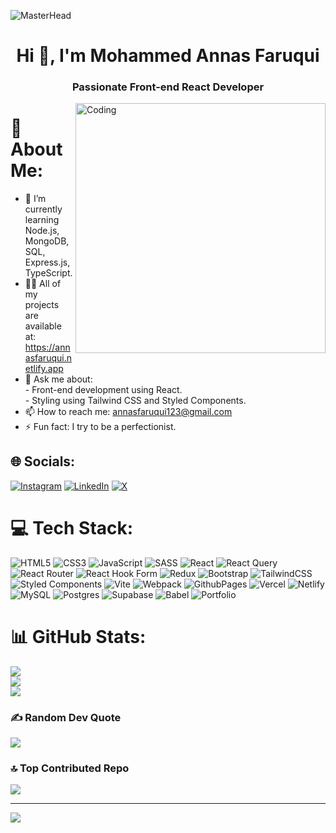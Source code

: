 ![MasterHead](https://user-images.githubusercontent.com/66934377/223913733-deb1d974-787d-43c4-b60d-eff538aa161e.gif)
<h1 align="center">Hi 👋, I'm Mohammed Annas Faruqui</h1>
<h3 align="center">Passionate Front-end React Developer</h3>
<img align="right" width="400" src="https://cdn.dribbble.com/users/730703/screenshots/6581243/avento.gif" alt="Coding" />

# 💫 About Me:
- 🌱 I’m currently learning Node.js, MongoDB, SQL, Express.js, TypeScript.
- 👨‍💻 All of my projects are available at: https://annasfaruqui.netlify.app
- 💬 Ask me about:<br>- Front-end development using React.<br>- Styling using Tailwind CSS and Styled Components.
- 📫 How to reach me: annasfaruqui123@gmail.com
- ⚡ Fun fact: I try to be a perfectionist.


## 🌐 Socials:
[![Instagram](https://img.shields.io/badge/Instagram-%23E4405F.svg?logo=Instagram&logoColor=white)](https://instagram.com/mohammedannasfaruqui) [![LinkedIn](https://img.shields.io/badge/LinkedIn-%230077B5.svg?logo=linkedin&logoColor=white)](https://linkedin.com/in/annasfaruqui) [![X](https://img.shields.io/badge/X-black.svg?logo=X&logoColor=white)](https://x.com/AnnasFaruqui) 

# 💻 Tech Stack:
![HTML5](https://img.shields.io/badge/html5-%23E34F26.svg?style=for-the-badge&logo=html5&logoColor=white) ![CSS3](https://img.shields.io/badge/css3-%231572B6.svg?style=for-the-badge&logo=css3&logoColor=white) ![JavaScript](https://img.shields.io/badge/javascript-%23323330.svg?style=for-the-badge&logo=javascript&logoColor=%23F7DF1E) ![SASS](https://img.shields.io/badge/SASS-hotpink.svg?style=for-the-badge&logo=SASS&logoColor=white) ![React](https://img.shields.io/badge/react-%2320232a.svg?style=for-the-badge&logo=react&logoColor=%2361DAFB) ![React Query](https://img.shields.io/badge/-React%20Query-FF4154?style=for-the-badge&logo=react%20query&logoColor=white) ![React Router](https://img.shields.io/badge/React_Router-CA4245?style=for-the-badge&logo=react-router&logoColor=white) ![React Hook Form](https://img.shields.io/badge/React%20Hook%20Form-%23EC5990.svg?style=for-the-badge&logo=reacthookform&logoColor=white) ![Redux](https://img.shields.io/badge/redux-%23593d88.svg?style=for-the-badge&logo=redux&logoColor=white) ![Bootstrap](https://img.shields.io/badge/bootstrap-%238511FA.svg?style=for-the-badge&logo=bootstrap&logoColor=white) ![TailwindCSS](https://img.shields.io/badge/tailwindcss-%2338B2AC.svg?style=for-the-badge&logo=tailwind-css&logoColor=white) ![Styled Components](https://img.shields.io/badge/styled--components-DB7093?style=for-the-badge&logo=styled-components&logoColor=white) ![Vite](https://img.shields.io/badge/vite-%23646CFF.svg?style=for-the-badge&logo=vite&logoColor=white) ![Webpack](https://img.shields.io/badge/webpack-%238DD6F9.svg?style=for-the-badge&logo=webpack&logoColor=black) ![GithubPages](https://img.shields.io/badge/github%20pages-121013?style=for-the-badge&logo=github&logoColor=white) ![Vercel](https://img.shields.io/badge/vercel-%23000000.svg?style=for-the-badge&logo=vercel&logoColor=white) ![Netlify](https://img.shields.io/badge/netlify-%23000000.svg?style=for-the-badge&logo=netlify&logoColor=#00C7B7) ![MySQL](https://img.shields.io/badge/mysql-%2300000f.svg?style=for-the-badge&logo=mysql&logoColor=white) ![Postgres](https://img.shields.io/badge/postgres-%23316192.svg?style=for-the-badge&logo=postgresql&logoColor=white) ![Supabase](https://img.shields.io/badge/Supabase-3ECF8E?style=for-the-badge&logo=supabase&logoColor=white) ![Babel](https://img.shields.io/badge/Babel-F9DC3e?style=for-the-badge&logo=babel&logoColor=black) ![Portfolio](https://img.shields.io/badge/Portfolio-%23000000.svg?style=for-the-badge&logo=firefox&logoColor=#FF7139)
# 📊 GitHub Stats:
![](https://github-readme-stats.vercel.app/api?username=annasfaruqui&theme=radical&hide_border=false&include_all_commits=true&count_private=true)<br/>
![](https://github-readme-streak-stats.herokuapp.com/?user=annasfaruqui&theme=radical&hide_border=false)<br/>
![](https://github-readme-stats.vercel.app/api/top-langs/?username=annasfaruqui&theme=radical&hide_border=false&include_all_commits=true&count_private=true&layout=compact)

### ✍️ Random Dev Quote
![](https://quotes-github-readme.vercel.app/api?type=horizontal&theme=radical)

### 🔝 Top Contributed Repo
![](https://github-contributor-stats.vercel.app/api?username=annasfaruqui&limit=5&theme=radical&combine_all_yearly_contributions=true)

---
[![](https://visitcount.itsvg.in/api?id=annasfaruqui&icon=5&color=1)](https://visitcount.itsvg.in)

<!-- Proudly created with GPRM ( https://gprm.itsvg.in ) -->
